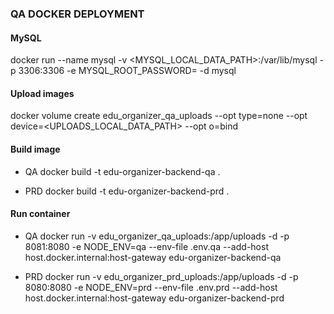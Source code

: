 ### QA DOCKER DEPLOYMENT

#### MySQL

docker run --name mysql -v <MYSQL_LOCAL_DATA_PATH>:/var/lib/mysql -p 3306:3306 -e MYSQL_ROOT_PASSWORD=<PASSWORD> -d mysql

#### Upload images

docker volume create edu_organizer_qa_uploads --opt type=none --opt device=<UPLOADS_LOCAL_DATA_PATH> --opt o=bind

#### Build image

- QA
  docker build -t edu-organizer-backend-qa .

- PRD
  docker build -t edu-organizer-backend-prd .

#### Run container

- QA
  docker run -v edu_organizer_qa_uploads:/app/uploads -d -p 8081:8080 -e NODE_ENV=qa --env-file .env.qa --add-host host.docker.internal:host-gateway edu-organizer-backend-qa

- PRD
  docker run -v edu_organizer_prd_uploads:/app/uploads -d -p 8080:8080 -e NODE_ENV=prd --env-file .env.prd --add-host host.docker.internal:host-gateway edu-organizer-backend-prd
